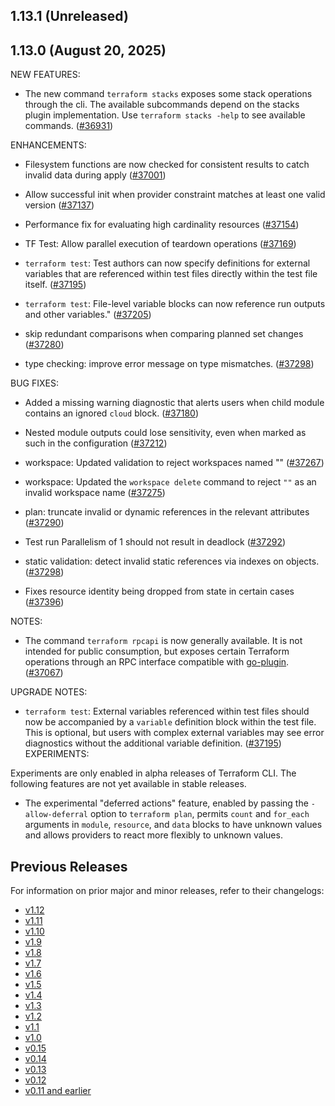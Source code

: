 ## 1.13.1 (Unreleased)

## 1.13.0 (August 20, 2025)


NEW FEATURES:

* The new command `terraform stacks` exposes some stack operations through the cli. The available subcommands depend on the stacks plugin implementation. Use `terraform stacks -help` to see available commands. ([#36931](https://github.com/hashicorp/terraform/issues/36931))


ENHANCEMENTS:

* Filesystem functions are now checked for consistent results to catch invalid data during apply ([#37001](https://github.com/hashicorp/terraform/issues/37001))

* Allow successful init when provider constraint matches at least one valid version ([#37137](https://github.com/hashicorp/terraform/issues/37137))

* Performance fix for evaluating high cardinality resources ([#37154](https://github.com/hashicorp/terraform/issues/37154))

*  TF Test: Allow parallel execution of teardown operations ([#37169](https://github.com/hashicorp/terraform/issues/37169))

* `terraform test`: Test authors can now specify definitions for external variables that are referenced within test files directly within the test file itself. ([#37195](https://github.com/hashicorp/terraform/issues/37195))

* `terraform test`: File-level variable blocks can now reference run outputs and other variables." ([#37205](https://github.com/hashicorp/terraform/issues/37205))

* skip redundant comparisons when comparing planned set changes ([#37280](https://github.com/hashicorp/terraform/issues/37280))

* type checking: improve error message on type mismatches. ([#37298](https://github.com/hashicorp/terraform/issues/37298))


BUG FIXES:

* Added a missing warning diagnostic that alerts users when child module contains an ignored `cloud` block. ([#37180](https://github.com/hashicorp/terraform/issues/37180))

* Nested module outputs could lose sensitivity, even when marked as such in the configuration ([#37212](https://github.com/hashicorp/terraform/issues/37212))

* workspace: Updated validation to reject workspaces named "" ([#37267](https://github.com/hashicorp/terraform/issues/37267))

* workspace: Updated the `workspace delete` command to reject `""` as an invalid workspace name ([#37275](https://github.com/hashicorp/terraform/issues/37275))

* plan: truncate invalid or dynamic references in the relevant attributes ([#37290](https://github.com/hashicorp/terraform/issues/37290))

* Test run Parallelism of 1 should not result in deadlock ([#37292](https://github.com/hashicorp/terraform/issues/37292))

* static validation: detect invalid static references via indexes on objects. ([#37298](https://github.com/hashicorp/terraform/issues/37298))

* Fixes resource identity being dropped from state in certain cases ([#37396](https://github.com/hashicorp/terraform/issues/37396))


NOTES:

* The command `terraform rpcapi` is now generally available. It is not intended for public consumption, but exposes certain Terraform operations through an RPC interface compatible with [go-plugin](https://github.com/hashicorp/go-plugin). ([#37067](https://github.com/hashicorp/terraform/issues/37067))


UPGRADE NOTES:

* `terraform test`: External variables referenced within test files should now be accompanied by a `variable` definition block within the test file. This is optional, but users with complex external variables may see error diagnostics without the additional variable definition. ([#37195](https://github.com/hashicorp/terraform/issues/37195))
EXPERIMENTS:

Experiments are only enabled in alpha releases of Terraform CLI. The following features are not yet available in stable releases.

- The experimental "deferred actions" feature, enabled by passing the `-allow-deferral` option to `terraform plan`, permits `count` and `for_each` arguments in `module`, `resource`, and `data` blocks to have unknown values and allows providers to react more flexibly to unknown values.

## Previous Releases

For information on prior major and minor releases, refer to their changelogs:

- [v1.12](https://github.com/hashicorp/terraform/blob/v1.12/CHANGELOG.md)
- [v1.11](https://github.com/hashicorp/terraform/blob/v1.11/CHANGELOG.md)
- [v1.10](https://github.com/hashicorp/terraform/blob/v1.10/CHANGELOG.md)
- [v1.9](https://github.com/hashicorp/terraform/blob/v1.9/CHANGELOG.md)
- [v1.8](https://github.com/hashicorp/terraform/blob/v1.8/CHANGELOG.md)
- [v1.7](https://github.com/hashicorp/terraform/blob/v1.7/CHANGELOG.md)
- [v1.6](https://github.com/hashicorp/terraform/blob/v1.6/CHANGELOG.md)
- [v1.5](https://github.com/hashicorp/terraform/blob/v1.5/CHANGELOG.md)
- [v1.4](https://github.com/hashicorp/terraform/blob/v1.4/CHANGELOG.md)
- [v1.3](https://github.com/hashicorp/terraform/blob/v1.3/CHANGELOG.md)
- [v1.2](https://github.com/hashicorp/terraform/blob/v1.2/CHANGELOG.md)
- [v1.1](https://github.com/hashicorp/terraform/blob/v1.1/CHANGELOG.md)
- [v1.0](https://github.com/hashicorp/terraform/blob/v1.0/CHANGELOG.md)
- [v0.15](https://github.com/hashicorp/terraform/blob/v0.15/CHANGELOG.md)
- [v0.14](https://github.com/hashicorp/terraform/blob/v0.14/CHANGELOG.md)
- [v0.13](https://github.com/hashicorp/terraform/blob/v0.13/CHANGELOG.md)
- [v0.12](https://github.com/hashicorp/terraform/blob/v0.12/CHANGELOG.md)
- [v0.11 and earlier](https://github.com/hashicorp/terraform/blob/v0.11/CHANGELOG.md)
